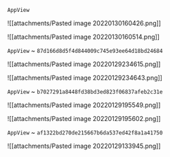 `AppView`

![[attachments/Pasted image 20220130160426.png]]

![[attachments/Pasted image 20220130160514.png]]

`AppView` ~ `87d166d8d5f4d844009c745e93ee64d18bd24684`

![[attachments/Pasted image 20220129234615.png]]

![[attachments/Pasted image 20220129234643.png]]

`AppView` ~ `b7027291a8448fd38bd3ed823f06837afeb2c31e`

![[attachments/Pasted image 20220129195549.png]]

![[attachments/Pasted image 20220129195602.png]]

`AppView` ~ `af1322bd270de215667b6da537ed42f8a1a41750`

![[attachments/Pasted image 20220129133945.png]]